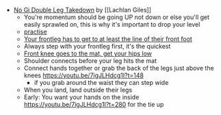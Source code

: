 - [No Gi Double Leg Takedown](https://youtu.be/7igJLHdcg1I) by [[Lachlan Giles]]
	- You're momentum should be going UP not down or else you'll get easily sprawled on, this is why it's important to drop your level
	- [practise](https://youtu.be/7igJLHdcg1I?t=75)
	- [Your frontleg has to get to at least the line of their front foot](https://youtu.be/7igJLHdcg1I?t=89)
	- Always step with your frontleg first, it's the quickest
	- [Front knee goes to the mat, get your hips low](https://youtu.be/7igJLHdcg1I?t=120)
	- Shoulder connects before your leg hits the mat
	- Connect hands together or grab the back of the legs just above the knees https://youtu.be/7igJLHdcg1I?t=148
		- if you grab around the waist they can step wide
	- When you land, land outside their legs
	- Early: You want your hands on the inside https://youtu.be/7igJLHdcg1I?t=280 for the tie up